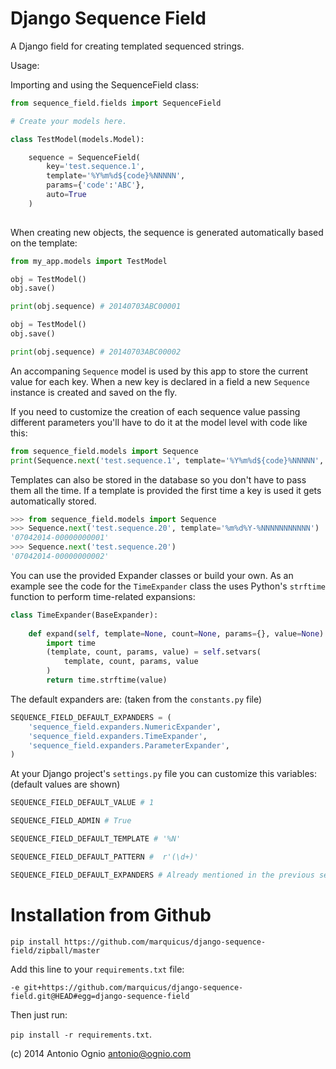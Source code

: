 Django Sequence Field
=====================

A Django field for creating templated sequenced strings.

Usage:

Importing and using the SequenceField class:

```python
from sequence_field.fields import SequenceField

# Create your models here.

class TestModel(models.Model):

    sequence = SequenceField(
        key='test.sequence.1',
        template='%Y%m%d${code}%NNNNN',
        params={'code':'ABC'},
        auto=True
    )
 
```

When creating new objects, the sequence is generated automatically 
based on the template:


```python
from my_app.models import TestModel

obj = TestModel()
obj.save()

print(obj.sequence) # 20140703ABC00001

obj = TestModel()
obj.save()

print(obj.sequence) # 20140703ABC00002
```

An accompaning ```Sequence``` model is used by this app to store the
current value for each key. When a new key is declared in a field a 
new ```Sequence``` instance is created and saved on the fly.

If you need to customize the creation of each sequence value passing 
different parameters you'll have to do it at the model level with 
code like this:

```python
from sequence_field.models import Sequence
print(Sequence.next('test.sequence.1', template='%Y%m%d${code}%NNNNN', params={'code':'XYZ'})) # 20140703XYZ00003
```

Templates can also be stored in the database so you don't have to pass them
all the time. If a template is provided the first time a key is used it gets
automatically stored.

```python
>>> from sequence_field.models import Sequence
>>> Sequence.next('test.sequence.20', template='%m%d%Y-%NNNNNNNNNNN')
'07042014-00000000001'
>>> Sequence.next('test.sequence.20')
'07042014-00000000002'
```

You can use the provided Expander classes or build your own. 
As an example see the code for the ```TimeExpander``` class the uses
Python's ```strftime``` function to perform time-related expansions:

```python
class TimeExpander(BaseExpander):                                               
                                                                                
    def expand(self, template=None, count=None, params={}, value=None):         
        import time                                                             
        (template, count, params, value) = self.setvars(                        
            template, count, params, value                                      
        )                                                                       
        return time.strftime(value)
```

The default expanders are: (taken from the ```constants.py``` file)

```python
SEQUENCE_FIELD_DEFAULT_EXPANDERS = (                                            
    'sequence_field.expanders.NumericExpander',                                 
    'sequence_field.expanders.TimeExpander',                                    
    'sequence_field.expanders.ParameterExpander',                               
) 
```

At your Django project's ```settings.py``` file you can customize this 
variables: (default values are shown)

```python
SEQUENCE_FIELD_DEFAULT_VALUE # 1

SEQUENCE_FIELD_ADMIN # True

SEQUENCE_FIELD_DEFAULT_TEMPLATE # '%N'

SEQUENCE_FIELD_DEFAULT_PATTERN #  r'(\d+)'

SEQUENCE_FIELD_DEFAULT_EXPANDERS # Already mentioned in the previous section.
```

Installation from Github
========================

```pip install https://github.com/marquicus/django-sequence-field/zipball/master```

Add this line to your ```requirements.txt``` file:

```-e git+https://github.com/marquicus/django-sequence-field.git@HEAD#egg=django-sequence-field```

Then just run:

```pip install -r requirements.txt```.

(c) 2014 Antonio Ognio <antonio@ognio.com>
